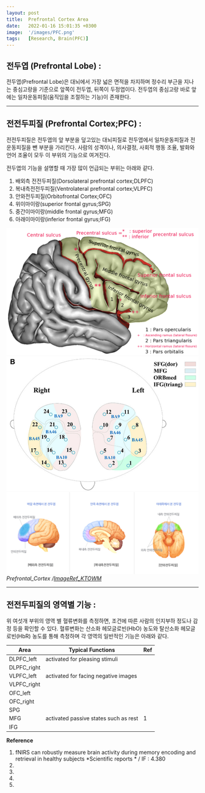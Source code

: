 ```yaml
---
layout: post
title:  Prefrontal Cortex Area
date:   2022-01-16 15:01:35 +0300
image:  '/images/PFC.png'
tags:   [Research, Brain(PFC)]
---
```



## 전두엽 (Prefrontal Lobe) : <br/>
전두엽(Prefrontal Lobe)은 대뇌에서 가장 넓은 면적을 차지하며 정수리 부근을 지나는 중심고랑을 기준으로 앞쪽이 전두엽, 뒤쪽이 두정엽이다. 전두엽의 중심고랑 바로 앞에는 일차운동피질(움직임을 조절하는 기능)이 존재한다.

___

## 전전두피질 (Prefrontal Cortex;PFC) : <br/>
전전두피질은 전두엽의 앞 부분을 덮고있는 대뇌피질로 전두엽에서 일차운동피질과 전운동피질을 뺀 부분을 가리킨다. 사람의 성격이나, 의사결정, 사회적 행동 조율, 발화와 언어 조율이 모두 이 부위의 기능으로 여겨진다. <br/>

전두엽의 기능을 설명할 때 가장 많이 언급되는 부위는 아래와 같다.<br/>


1. 배외측 전전두피질(Dorsolateral prefrontal cortex;DLPFC)<br/>
2. 복내측전전두피질(Ventrolateral prefrontal cortex;VLPFC)<br/>
3. 안와전두피질(Orbitofrontal Cortex;OFC)<br/>
4. 위이마이랑(superior frontal gyrus;SPG)<br/>
5. 중간이마이랑(middle frontal gyrus;MFG)<br/>
6. 아래이마이랑(inferior frontal gyrus;IFG)<br/>

<div class="gallery-box">
  <div class="gallery">
    <img src="/images/Posting/ResearchReview/fNIRS/14.png" alt="Project">
    <img src="/images/Posting/ResearchReview/fNIRS/18.png" alt="Project">
  </div>
</div>

<div class="gallery-box">
  <div class="gallery">
    <img src="/images/Posting/ResearchReview/fNIRS/19.png" alt="Project">
  </div>
    <em>Prefrontal_Cortex /<a href="https://www.ktown1st.com/blog/BodynbrainWilshire/15039" target="_blank">ImageRef_KTOWM</a></em>
</div>

___

## 전전두피질의 영역별 기능 : <br/>
위 여섯개 부위의 영역 별 혈류변화를 측정하면, 조건에 따른 사람의 인지부하 정도나 감정 등을 확인할 수 있다.
혈류변화는 산소화 헤모글로빈(HbO) 농도와 탈산소화 헤모글로빈(HbR) 농도를 통해 측정하며 각 영역의 일반적인 기능은 아래와 같다.

|Area|Typical Functions|Ref|
|------|---|---|
|DLPFC_left|activated for pleasing stimuli||
|DLPFC_right|||
|VLPFC_left|activated for facing negative images||
|VLPFC_right|||
|OFC_left|||
|OFC_right|||
|SPG|||
|MFG|activated passive states such as rest|1|
|IFG|||

**Reference**
1. fNIRS can robustly measure brain activity during memory encoding and retrieval in healthy subjects *Scientific reports * / IF : 4.380
2. 
3. 
4.  
5. 





